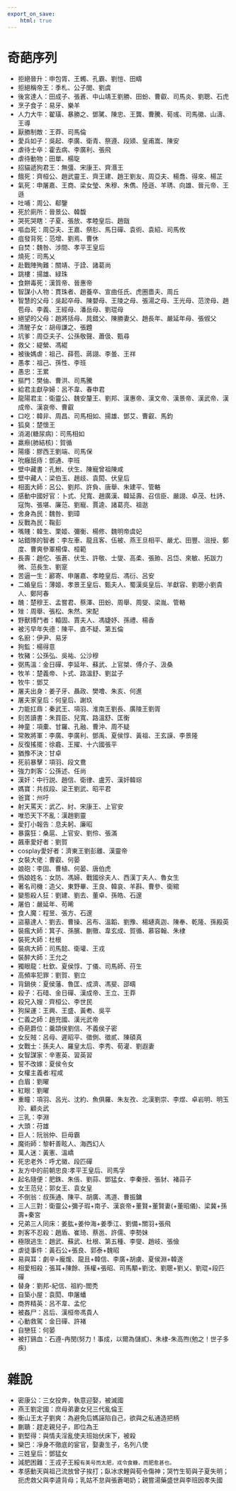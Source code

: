```yaml
---
export_on_save:
    html: true
---
```


# 奇葩序列

- 拒絕晉升：申包胥、王蠋、孔霸、劉愷、田疇
- 拒絕稱帝王：季札、公子閭、劉虞
- 後宮達人：田成子、張蒼、中山靖王劉勝、田蚡、曹叡、司馬炎、劉聰、石虎
- 烹子食子：易牙、樂羊
- 人力大牛：翟璜、暴勝之、鄧騭、陳忠、王龔、曹騰、荀彧、司馬徽、山濤、王導
- 厭勝制敵：王莽、司馬倫
- 愛兵如子：吳起、李廣、衛青、祭遵、段熲、皇甫嵩、陳安
- 虐待士卒：霍去病、李廣利、張飛
- 虐待動物：田單、楊琁
- 招貓遞狗君王：無彊、宋康王、齊湣王
- 餓死：齊桓公、趙武靈王、齊王建、趙王劉友、周亞夫、楊喬、得來、楊芷
- 氣死：申屠嘉、王商、梁女瑩、朱穆、朱儁、陸遜、羊琇、向雄、晉元帝、王遜
- 吐哺：周公、郗鑒
- 死於廁所：晉景公、韓馥
- 哭死哭瞎：子夏、張放、孝睦皇后、趙戩
- 嘔血死：周亞夫、王嘉、祭肜、馬日磾、袁術、袁紹、司馬攸
- 疽發背死：范增、劉焉、曹休
- 自焚：魏咎、涉間、孝平王皇后
- 燒死：司馬乂
- 赴戰陣殉難：關靖、于詮、諸葛尚
- 跳樓：揚雄、緑珠
- 食餅毒死：漢質帝、晉惠帝
- 智謀小人物：貫珠者、趙養卒、宣曲任氏、虎圈嗇夫、周丘
- 智慧的父母：吳起卒母、陳嬰母、王陵之母、張湯之母、王光母、范滂母、趙苞母、李義、王經母、潘岳母、劉琨母
- 絕望的父母：趙將括母、晁錯父、陳勝妻父、趙長年、嚴延年母、張俶父
- 清醒子女：胡毋謙之、張韙
- 坑爹：周亞夫子、公孫敬聲、蕭伋、甄尋
- 救父：緹縈、馮緄
- 被後媽虐：祖己、薛苞、蔣詡、李曇、王祥
- 愚孝：祖己、孫性、李班
- 愚忠：王累
- 摳門：樊伷、曹洪、司馬騰
- 給君主獻孕婦：呂不韋、春申君
- 龍陽君主：衛靈公、魏安釐王、劉邦、漢惠帝、漢文帝、漢景帝、漢武帝、漢成帝、漢哀帝、曹叡
- 口吃：韓非、周昌、司馬相如、揚雄、鄧艾、曹叡、馬鈞
- 狐臭：楚懷王
- 消渴(糖尿病)：司馬相如
- 羸瘵(肺結核)：賀循
- 陽痿：膠西王劉端、司馬保
- 吮癰舐痔：鄧通、李班
- 壁中藏書：孔鮒、伏生、陳寵曾祖陳咸
- 壁中藏人：梁伯玉、趙歧、袁閎、伏皇后
- 相面大師：呂公、劉邦、許負、唐舉、朱建平、管輅
- 感動中國好官：卜式、兒寬、趙廣漢、韓延壽、召信臣、嚴詡、卓茂、杜詩、寇恂、張堪、廉范、劉寵、賈逵、諸葛亮、祖逖
- 舍身為民：魏咎、劉璋
- 反戰為民：鞠彭
- 嘴賤：韓生、栗姬、彌衡、楊修、魏明帝虞妃
- 站錯隊的智者：李左車、龍且客、伍被、燕王旦相平、嚴尤、田豐、沮授、鄭度、曹爽參軍楊偉、桓範
- 長壽：趙佗、張蒼、伏生、許敬、士燮、高柔、張臶、呂岱、來敏、拓跋力微、范長生、劉寔
- 苦逼一生：酈寄、申屠嘉、孝睦皇后、馮衍、呂安
- 二婚皇后：薄姬、孝景王皇后、甄夫人、蜀漢吳皇后、羊獻容、劉聰小劉貴人、鄭阿春
- 醜：楚穆王、孟嘗君、蔡澤、田蚡、周舉、周燮、梁胤、管輅
- 矬：周舉、張松、朱然、宋配
- 野獸搏鬥者：轅固、賈夫人、馮婕妤、孫禮、楊香
- 被污早年失德：陳平、直不疑、第五倫
- 名廚：伊尹、易牙
- 狗監：楊得意
- 牧豬：公孫弘、吳祐、公沙穆
- 弼馬溫：金日磾、李延年、蘇武、上官桀、傅介子、汲桑
- 牧羊：楚義帝、卜式、路溫舒、劉盆子
- 牧牛：鄧艾
- 屠夫出身：姜子牙、聶政、樊噲、朱亥、何進
- 屠夫家皇后：何皇后、謝玖
- 力能扛鼎：秦武王、項羽、淮南王劉長、廣陵王劉胥
- 刻苦讀書：朱買臣、兒寬、路溫舒、匡衡
- 神童：項橐、甘羅、孔融、曹沖、周不疑
- 常敗將軍：李廣、李廣利、鄧禹、夏侯惇、黃祖、王玄謨、李景隆
- 反復搖擺：徐龕、王擢、十六國張平
- 猶豫不決：甘卓
- 死前暴擊：項羽、段文鴦
- 強力刺客：公孫述、任尚
- 漢奸：中行説、趙信、衛律、盧芳、漢奸韓琮
- 媽寶：共叔段、梁王劉武、昭平君
- 爸寶：州吁
- 射天罵天：武乙、紂、宋康王、上官安
- 唯恐天下不亂：漢趙劉靈
- 愛打小報告：息夫躬、廉昭
- 暴露狂：桑扈、上官安、劉伶、張滿
- 飆車愛好者：劉賀
- cosplay愛好者：濟東王劉彭離、漢靈帝
- 女裝大佬：曹叡、何晏
- 娘砲：李固、曹植、何晏、唐伯虎
- 僞娘姓名：女防、馮婦、戰國徐夫人、西漢丁夫人、魯女生
- 著名司機：造父、東野畢、王良、韓哀、羊斟、曹參、衛綰
- 變態殺人狂：劉建、劉去、董卓、孫皓、石邃
- 屠伯：嚴延年、苟晞
- 食人魔：程昱、張方、石邃
- 盜墓達人：劉去、曹操、呂布、溫韜、劉豫、楊璉真迦、陳奉、乾隆、孫殿英
- 裝瘋大師：箕子、孫臏、蒯徹、韋玄成、賀循、慕容翰、朱棣
- 裝死大師：杜根
- 裝病大師：司馬懿、衛瓘、王戎
- 裝醉大師：王允之
- 獨眼龍：杜欽、夏侯惇、丁儀、司馬師、苻生
- 高頻率犯罪：劉賀、劉立
- 背鍋俠：夏侯藩、魯匡、成濟、馮斐、邵疇
- 殺子：石碏、金日磾、漢成帝、王立、王莽
- 殺兄入嫂：齊桓公、李世民
- 狗屎運：王興、王盛、黃耇、吳平
- 仁義之師：趙充國、漢光武帝
- 奇葩爵位：羹頡侯劉信、不義侯子密
- 女反賊：呂母、遲昭平、徵側、徵貳、陳碩真
- 女戰士：孫夫人、羅皇太后、李秀、荀灌、劉遐妻
- 女智謀家：辛憲英、習英習
- 誓不改嫁：夏侯令女
- 女權主義者∶程咸
- 白眉：劉曜
- 紅眼：劉曜
- 重瞳：項羽、呂光、沈約、魚俱羅、朱友孜、北漢劉崇、李煜、卓岩明、明玉珍、顧炎武
- 三乳：李淵
- 大頭：苻雄
- 巨人：阮翁仲、巨毋霸
- 魔術師：黎軒善眩人、海西幻人
- 萬人迷：黃憲、溫嶠
- 死忠老外：呼尤徽、段匹磾
- 友方中的前朝忠良∶孝平王皇后、司馬孚
- 起名隨便：肥銖、朱倀、劉蒜、鄧猛女、李秦授、張豺、褚蒜子
- 女王范兒：郭女王、袁女皇
- 不倒翁：叔孫通、陳平、胡廣、馮道、曹振鏞
- 三人三對：衛靈公+彌子瑕+南子、漢哀帝+董賢+董賢妻(+董昭儀)、梁冀+孫壽+秦宮
- 兄弟三人同床：姜肱+姜仲海+姜季江、劉備+關羽+張飛
- 刺客不忍殺：趙盾、崔琦、蔡邕、許儒、李勢妹
- 極限逃生：趙武、蘇武、杜根、第五種、李燮、趙岐、張儉
- 虐徒事件：黃石公+張良、郭泰+魏昭
- 易與耳：劇辛+龐煖、龍且+韓信、李廣+胡虜、夏侯淵+韓遂
- 相愛相殺：張耳+陳餘、孫權+張昭、司馬顒+劉沈、劉聰+劉乂、劉琨+段匹磾
- 替身：劉邦-紀信、祖約-閻秃
- 自築小屋：袁閎、申屠蟠
- 商界精英：呂不韋、孟佗
- 被姦尸：呂后、漢桓帝馮貴人
- 心動救駕：金日磾、許褚
- 自戀狂：何晏
- 被打鷄血：石遵-冉閔(努力！事成，以爾為儲貳)、朱棣-朱高煦(勉之！世子多疾)

# 雜說

- 密康公：三女投奔，執意迎娶，被滅國
- 燕王劉定國：庶母弟妻女兒三代亂倫王
- 衡山王太子劉爽：為避免后媽誣陷自己，欲與之私通造把柄
- 蒯聵：趕走親兒子，即位為王
- 劉堅得：與情夫淫亂使夫班始伏床下，被殺
- 欒巴：凈身不徹底的宦官，娶妻生子，名列八使
- 三姓皇后：鄧猛女
- 減肥困難：王戎子王綏`有美号而太肥，戎令食糠，而肥愈甚也。`
- 孝感動天與祖己流放曾子挨打；臥冰求鯉與荀令傷神；哭竹生筍與子夏失明；扼虎救父與李逵背母；乳姑不怠與張蒼喝奶；親嘗湯藥盛世與李班因孝失國
